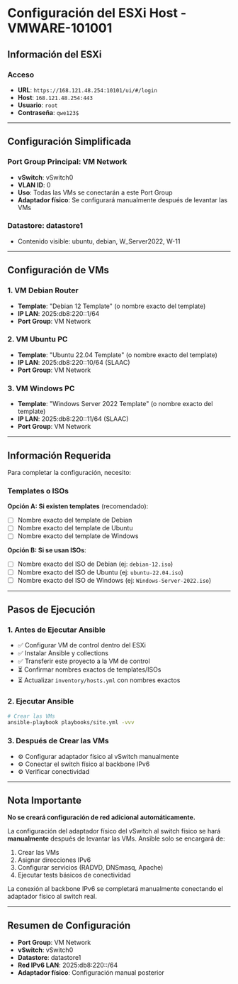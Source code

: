 # Configuración del ESXi Host - VMWARE-101001

## Información del ESXi

### Acceso
- **URL**: `https://168.121.48.254:10101/ui/#/login`
- **Host**: `168.121.48.254:443`
- **Usuario**: `root`
- **Contraseña**: `qwe123$`

---

## Configuración Simplificada

### Port Group Principal: **VM Network**
- **vSwitch**: vSwitch0
- **VLAN ID**: 0
- **Uso**: Todas las VMs se conectarán a este Port Group
- **Adaptador físico**: Se configurará manualmente después de levantar las VMs

### Datastore: **datastore1**
- Contenido visible: ubuntu, debian, W_Server2022, W-11

---

## Configuración de VMs

### 1. VM Debian Router
- **Template**: "Debian 12 Template" (o nombre exacto del template)
- **IP LAN**: 2025:db8:220::1/64
- **Port Group**: VM Network

### 2. VM Ubuntu PC
- **Template**: "Ubuntu 22.04 Template" (o nombre exacto del template)
- **IP LAN**: 2025:db8:220::10/64 (SLAAC)
- **Port Group**: VM Network

### 3. VM Windows PC
- **Template**: "Windows Server 2022 Template" (o nombre exacto del template)
- **IP LAN**: 2025:db8:220::11/64 (SLAAC)
- **Port Group**: VM Network

---

## Información Requerida

Para completar la configuración, necesito:

### Templates o ISOs

**Opción A: Si existen templates** (recomendado):
- [ ] Nombre exacto del template de Debian
- [ ] Nombre exacto del template de Ubuntu
- [ ] Nombre exacto del template de Windows

**Opción B: Si se usan ISOs**:
- [ ] Nombre exacto del ISO de Debian (ej: `debian-12.iso`)
- [ ] Nombre exacto del ISO de Ubuntu (ej: `ubuntu-22.04.iso`)
- [ ] Nombre exacto del ISO de Windows (ej: `Windows-Server-2022.iso`)

---

## Pasos de Ejecución

### 1. Antes de Ejecutar Ansible
- ✅ Configurar VM de control dentro del ESXi
- ✅ Instalar Ansible y collections
- ✅ Transferir este proyecto a la VM de control
- ⏳ Confirmar nombres exactos de templates/ISOs
- ⏳ Actualizar `inventory/hosts.yml` con nombres exactos

### 2. Ejecutar Ansible
```bash
# Crear las VMs
ansible-playbook playbooks/site.yml -vvv
```

### 3. Después de Crear las VMs
- ⚙️ Configurar adaptador físico al vSwitch manualmente
- ⚙️ Conectar el switch físico al backbone IPv6
- ⚙️ Verificar conectividad

---

## Nota Importante

**No se creará configuración de red adicional automáticamente.**

La configuración del adaptador físico del vSwitch al switch físico se hará **manualmente** después de levantar las VMs. Ansible solo se encargará de:
1. Crear las VMs
2. Asignar direcciones IPv6
3. Configurar servicios (RADVD, DNSmasq, Apache)
4. Ejecutar tests básicos de conectividad

La conexión al backbone IPv6 se completará manualmente conectando el adaptador físico al switch real.

---

## Resumen de Configuración

- **Port Group**: VM Network
- **vSwitch**: vSwitch0
- **Datastore**: datastore1
- **Red IPv6 LAN**: 2025:db8:220::/64
- **Adaptador físico**: Configuración manual posterior
